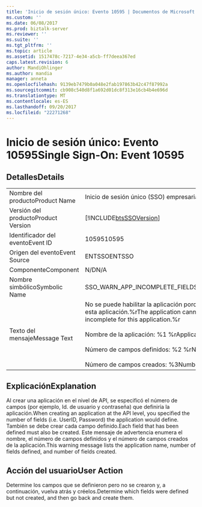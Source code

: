 ```yaml
---
title: 'Inicio de sesión único: Evento 10595 | Documentos de Microsoft'
ms.custom: ''
ms.date: 06/08/2017
ms.prod: biztalk-server
ms.reviewer: ''
ms.suite: ''
ms.tgt_pltfrm: ''
ms.topic: article
ms.assetid: 1517478c-7217-4e34-a5cb-ff7deea367ed
caps.latest.revision: 6
author: MandiOhlinger
ms.author: mandia
manager: anneta
ms.openlocfilehash: 9139eb7479b0a048e2fab197863b42c47f87992a
ms.sourcegitcommit: cb908c540d8f1a692d01dc8f313e16cb4b4e696d
ms.translationtype: MT
ms.contentlocale: es-ES
ms.lasthandoff: 09/20/2017
ms.locfileid: "22271268"
---
```

# <a name="single-sign-on-event-10595"></a><span data-ttu-id="aacbc-102">Inicio de sesión único: Evento 10595</span><span class="sxs-lookup"><span data-stu-id="aacbc-102">Single Sign-On: Event 10595</span></span>
## <a name="details"></a><span data-ttu-id="aacbc-103">Detalles</span><span class="sxs-lookup"><span data-stu-id="aacbc-103">Details</span></span>  
  
|||  
|-|-|  
|<span data-ttu-id="aacbc-104">Nombre del producto</span><span class="sxs-lookup"><span data-stu-id="aacbc-104">Product Name</span></span>|<span data-ttu-id="aacbc-105">Inicio de sesión único (SSO) empresarial</span><span class="sxs-lookup"><span data-stu-id="aacbc-105">Enterprise Single Sign-On</span></span>|  
|<span data-ttu-id="aacbc-106">Versión del producto</span><span class="sxs-lookup"><span data-stu-id="aacbc-106">Product Version</span></span>|[!INCLUDE[btsSSOVersion](../includes/btsssoversion-md.md)]|  
|<span data-ttu-id="aacbc-107">Identificador del evento</span><span class="sxs-lookup"><span data-stu-id="aacbc-107">Event ID</span></span>|<span data-ttu-id="aacbc-108">10595</span><span class="sxs-lookup"><span data-stu-id="aacbc-108">10595</span></span>|  
|<span data-ttu-id="aacbc-109">Origen del evento</span><span class="sxs-lookup"><span data-stu-id="aacbc-109">Event Source</span></span>|<span data-ttu-id="aacbc-110">ENTSSO</span><span class="sxs-lookup"><span data-stu-id="aacbc-110">ENTSSO</span></span>|  
|<span data-ttu-id="aacbc-111">Componente</span><span class="sxs-lookup"><span data-stu-id="aacbc-111">Component</span></span>|<span data-ttu-id="aacbc-112">N/D</span><span class="sxs-lookup"><span data-stu-id="aacbc-112">N/A</span></span>|  
|<span data-ttu-id="aacbc-113">Nombre simbólico</span><span class="sxs-lookup"><span data-stu-id="aacbc-113">Symbolic Name</span></span>|<span data-ttu-id="aacbc-114">SSO_WARN_APP_INCOMPLETE_FIELDS</span><span class="sxs-lookup"><span data-stu-id="aacbc-114">SSO_WARN_APP_INCOMPLETE_FIELDS</span></span>|  
|<span data-ttu-id="aacbc-115">Texto del mensaje</span><span class="sxs-lookup"><span data-stu-id="aacbc-115">Message Text</span></span>|<span data-ttu-id="aacbc-116">No se puede habilitar la aplicación porque los campos están incompletos para esta aplicación.%r</span><span class="sxs-lookup"><span data-stu-id="aacbc-116">The application cannot be enabled because the fields are incomplete for this application.%r</span></span><br /><br /> <span data-ttu-id="aacbc-117">Nombre de la aplicación: %1 %r</span><span class="sxs-lookup"><span data-stu-id="aacbc-117">Application Name: %1%r</span></span><br /><br /> <span data-ttu-id="aacbc-118">Número de campos definidos: %2 %r</span><span class="sxs-lookup"><span data-stu-id="aacbc-118">Number of Fields Defined: %2%r</span></span><br /><br /> <span data-ttu-id="aacbc-119">Número de campos creados: %3</span><span class="sxs-lookup"><span data-stu-id="aacbc-119">Number of Fields Created: %3</span></span>|  
  
## <a name="explanation"></a><span data-ttu-id="aacbc-120">Explicación</span><span class="sxs-lookup"><span data-stu-id="aacbc-120">Explanation</span></span>  
 <span data-ttu-id="aacbc-121">Al crear una aplicación en el nivel de API, se especificó el número de campos (por ejemplo, Id. de usuario y contraseña) que definiría la aplicación.</span><span class="sxs-lookup"><span data-stu-id="aacbc-121">When creating an application at the API level, you specified the number of fields (i.e. UserID, Password) the application would define.</span></span> <span data-ttu-id="aacbc-122">También se debe crear cada campo definido.</span><span class="sxs-lookup"><span data-stu-id="aacbc-122">Each field that has been defined must also be created.</span></span> <span data-ttu-id="aacbc-123">Este mensaje de advertencia enumera el nombre, el número de campos definidos y el número de campos creados de la aplicación.</span><span class="sxs-lookup"><span data-stu-id="aacbc-123">This warning message lists the application name, number of fields defined, and number of fields created.</span></span>  
  
## <a name="user-action"></a><span data-ttu-id="aacbc-124">Acción del usuario</span><span class="sxs-lookup"><span data-stu-id="aacbc-124">User Action</span></span>  
 <span data-ttu-id="aacbc-125">Determine los campos que se definieron pero no se crearon y, a continuación, vuelva atrás y créelos.</span><span class="sxs-lookup"><span data-stu-id="aacbc-125">Determine which fields were defined but not created, and then go back and create them.</span></span>